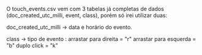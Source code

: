 O touch_events.csv vem com 3 tabelas já completas de dados (doc_created_utc_milli, event, class), porém só irei utilizar duas:

doc_created_utc_milli -> data e horário do evento.

class -> tipo de evento :
	arrastar para direita = "r"
	arrastar para esquerda = "b"
	duplo click = "k"